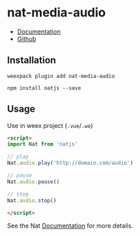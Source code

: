 # nat-media-audio

- [Documentation](http://natjs.com/#/reference/media/audio)
- [Github](https://github.com/natjs/weex-nat-media-audio)

## Installation
```
weexpack plugin add nat-media-audio
```

```
npm install natjs --save
```

## Usage

Use in weex project (`.vue`/`.we`)

```html
<script>
import Nat from 'natjs'

// play
Nat.audio.play('http://domain.com/audio')

// pause
Nat.audio.pause()

// stop
Nat.audio.stop()

</script>
```

See the Nat [Documentation](http://natjs.com/) for more details.
